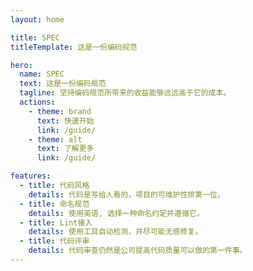 ```yaml
---
layout: home

title: SPEC
titleTemplate: 这是一份编码规范

hero:
  name: SPEC
  text: 这是一份编码规范
  tagline: 坚持编码规范所带来的收益能够远远高于它的成本。
  actions:
    - theme: brand
      text: 快速开始
      link: /guide/
    - theme: alt
      text: 了解更多
      link: /guide/

features:
  - title: 代码风格
    details: 代码是写给人看的，项目的可维护性排第一位。
  - title: 命名规范
    details: 使用英语, 选择一种命名约定并遵循它。
  - title: Lint接入
    details: 使用工具自动检测，并尽可能无感修复。
  - title: 代码评审
    details: 代码审查仍然是公司提高代码质量可以做的第一件事。
---
```

